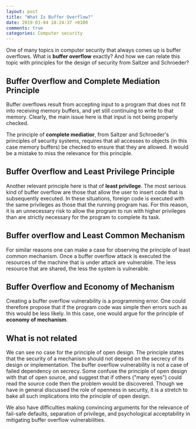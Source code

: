 ```yaml
---
layout: post
title: "What Is Buffer Overflow?"
date: 2019-01-04 18:24:37 +0100
comments: true
categories: Computer security 
---
```

One of many topics in computer security that always comes up is buffer overflows. What is <b>buffer overflow</b> exactly? And how we can relate this topic with principles for the design of security from Saltzer and Schroeder?

<h2>Buffer Overflow and Complete Mediation Principle</h2>
Buffer overflows result from accepting input to a program that does not fit into receiving memory buffers, and yet still continuing to write to that memory. Clearly, the main issue here is that input is not being properly checked.

<!-- more -->

The principle of <b>complete mediatior</b>, from Saltzer and Schroeder's principles of security systems, requires that all accesses to objects (in this case memory buffers) be checked to ensure that they are allowed. It would be a mistake to miss the relevance for this principle. 

<h2>Buffer Overflow and Least Privilege Principle</h2>

Another relevant principle here is that of <b>least privilege</b>. The most serious kind of buffer overflow are those that allow the user to insert code that is subsequently executed. In these situations, foreign code is executed with the same privileges as those that the running program has. For this reason, it is an unnecessary risk to allow the program to run with higher privileges than are strictly necessary for the program to complete its task.

<h2>Buffer overflow and Least Common Mechanism</h2>
For similar reasons one can make a case for observing the principle of least common mechanism. Once a buffer overflow attack is executed the resources of the machine that is under attack are vulnerable. The less resource that are shared, the less the system is vulnerable.

<h2>Buffer Overflow and Economy of Mechanism</h2>
Creating a buffer overflow vulnerability is a programming error. One could therefore propose that if the program code was simple then errors such as this would be less likely. In this case, one would argue for the principle of <b>economy of mechanism</b>.


<h2>What is not related</h2>
We can see no case for the principle of open design. The principle states that the security of a mechanism should not depend on the secrecy of its design or implementation. The buffer overflow vulnerability is not a case of failed dependency on secrecy. Some confuse the principle of open design with that of open source, and suggest that if others ("many eyes") could read the source code then the problem would be discovered. Though we have in general discussed the role of openness in
security, it is a stretch to bake all such implications into the principle of open design.

We also have difficulties making convincing arguments for the relevance of fail-safe defaults, separation of privilege, and psychological acceptability in mitigating buffer overflow vulnerabilities.
